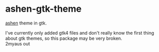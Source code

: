 # ashen-gtk-theme
<a href="https://github.com/ficcdaf/ashen">ashen</a> theme in gtk. <br/>

I've currently only added gtk4 files and don't really know the first thing about gtk themes, so this package may be very broken.<br/>
2myaus out
